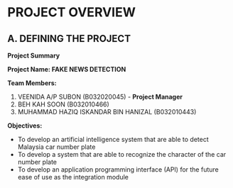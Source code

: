 # PROJECT OVERVIEW

## A. DEFINING THE PROJECT

**Project Summary**

**Project Name: FAKE NEWS DETECTION**

**Team Members:**

1. VEENIDA A/P SUBON   (B032020045) - **Project Manager**<br>
2. BEH KAH SOON  (B032010466)<br>
3. MUHAMMAD HAZIQ ISKANDAR BIN HANIZAL  (B032010443)<br>

**Objectives:**

* To develop an artificial intelligence system that are able to detect Malaysia car number plate<br>
* To develop a system that are able to recognize the character of the car number plate<br>
* To develop an application programming interface (API) for the future ease of use as the integration module<br>
